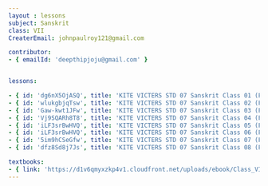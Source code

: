 ```yaml
--- 
layout : lessons 
subject: Sanskrit
class: VII
CreaterEmail: johnpaulroy121@gmail.com

contributor: 
- { emailId: 'deepthipjoju@gmail.com' }


lessons: 

- { id: 'dg6nX5OjASQ', title: 'KITE VICTERS STD 07 Sanskrit Class 01 (First Bell-ഫസ്റ്റ് ബെല്‍)' }
- { id: 'wlukgbjqTsw', title: 'KITE VICTERS STD 07 Sanskrit Class 02 (First Bell-ഫസ്റ്റ് ബെല്‍)' }
- { id: 'Gaw-kwt1JFw', title: 'KITE VICTERS STD 07 Sanskrit Class 03 (First Bell-ഫസ്റ്റ് ബെല്‍)' }
- { id: 'Vj9SQARh8T8', title: 'KITE VICTERS STD 07 Sanskrit Class 04 (First Bell-ഫസ്റ്റ് ബെല്‍)' }
- { id: 'iLF3srBwHVQ', title: 'KITE VICTERS STD 07 Sanskrit Class 05 (First Bell-ഫസ്റ്റ് ബെല്‍)' }
- { id: 'iLF3srBwHVQ', title: 'KITE VICTERS STD 07 Sanskrit Class 06 (First Bell-ഫസ്റ്റ് ബെല്‍)' }
- { id: '5im9hCSeGfw', title: 'KITE VICTERS STD 07 Sanskrit Class 07 (First Bell-ഫസ്റ്റ് ബെല്‍)' }
- { id: 'dfz8Sd8j7Js', title: 'KITE VICTERS STD 07 Sanskrit Class 08 (First Bell-ഫസ്റ്റ് ബെല്‍)' }

textbooks:
- { link: 'https://d1v6qmyxzkp4v1.cloudfront.net/uploads/ebook/Class_VII/SanscritReaderAcademic/SanscritReaderAcademic.pdf', title: 'sanskrit' , medium: '' }
---
```

